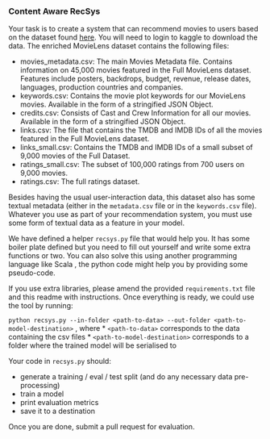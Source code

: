 ### Content Aware RecSys


Your task is to create a system that can recommend movies to users based on the dataset found [here](https://www.kaggle.com/rounakbanik/the-movies-dataset/data). You will need to login to kaggle to download the data. The enriched MovieLens dataset contains the following files:


* movies_metadata.csv: The main Movies Metadata file. Contains information on 45,000 movies featured in the Full MovieLens dataset. Features include posters, backdrops, budget, revenue, release dates, languages, production countries and companies.
* keywords.csv: Contains the movie plot keywords for our MovieLens movies. Available in the form of a stringified JSON Object.
* credits.csv: Consists of Cast and Crew Information for all our movies. Available in the form of a stringified JSON Object.
* links.csv: The file that contains the TMDB and IMDB IDs of all the movies featured in the Full MovieLens dataset.
* links_small.csv: Contains the TMDB and IMDB IDs of a small subset of 9,000 movies of the Full Dataset.
* ratings_small.csv: The subset of 100,000 ratings from 700 users on 9,000 movies.
* ratings.csv: The full ratings dataset.

Besides having the usual user-interaction data, this dataset also has some textual metadata (either in the `metadata.csv` file or in the `keywords.csv` file). Whatever you use as part of your recommendation system, you must use some form of textual data as a feature in your model.


We have defined a helper `recsys.py` file that would help you. It has some boiler plate defined but you need to fill out yourself and write some extra functions or two. You can also solve this using another programming language like Scala , the python code might help you by providing some pseudo-code.

If you use extra libraries, please amend the provided `requirements.txt` file and this readme with instructions. Once everything is ready, we could use the tool by running:

`python recsys.py --in-folder <path-to-data> --out-folder <path-to-model-destination>` , where
	* `<path-to-data>` corresponds to the data containing the csv files
	* `<path-to-model-destination>` corresponds to a folder where the trained model will be serialised to


Your code in `recsys.py` should:
* generate a training / eval / test split (and do any necessary data pre-processing)
* train a model
* print evaluation metrics
* save it to a destination

Once you are done, submit a pull request for evaluation.
 